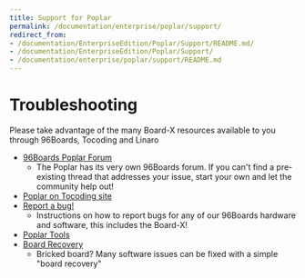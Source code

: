 ```yaml
---
title: Support for Poplar
permalink: /documentation/enterprise/poplar/support/
redirect_from:
- /documentation/EnterpriseEdition/Poplar/Support/README.md/
- /documentation/EnterpriseEdition/Poplar/Support/
- /documentation/enterprise/poplar/support/README.md
---
```

# Troubleshooting

Please take advantage of the many Board-X resources available to you through 96Boards, Tocoding and Linaro

- [96Boards Poplar Forum](https://discuss.96boards.org/c/products/poplar)
   - The Poplar has its very own 96Boards forum. If you can't find a pre-existing thread that addresses your issue, start your own and let the community help out!
- [Poplar on Tocoding site](http://en.tocoding.com/index.php/96boards-poplar/)
- [Report a bug!](../../../Extras/Report_a_bug.md)
   - Instructions on how to report bugs for any of our 96Boards hardware and software, this includes the Board-X!
- [Poplar Tools](https://github.com/96boards-poplar/poplar-tools)
- [Board Recovery](https://github.com/96boards-poplar/Documentation/blob/master/debian_build_instructions.md)
   - Bricked board? Many software issues can be fixed with a simple "board recovery"
